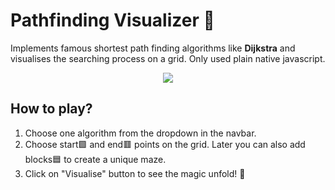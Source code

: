 # Pathfinding Visualizer 🚓

Implements famous shortest path finding algorithms like **Dijkstra** and visualises the searching process on a grid. Only used plain native javascript.

<p align="center">
 <img src="https://user-images.githubusercontent.com/55504616/226624074-e1904200-6a74-4203-9bbf-5c5b348f253b.gif"/>
</p>

## How to play?

1. Choose one algorithm from the dropdown in the navbar.
2. Choose start🟩 and end🟥 points on the grid. Later you can also add blocks🟦 to create a unique maze.
3. Click on "Visualise" button to see the magic unfold! 🌠
